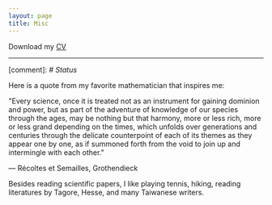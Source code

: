 ```yaml
---
layout: page
title: Misc
---
```


Download my [CV](https://mingzhang-yin.github.io/assets/pdfs/CV_Mingzhang%20Yin.pdf)

___

[comment]: # *Status*

Here is a quote from my favorite mathematician that inspires me:

"Every science, once it is treated not as an instrument for gaining dominion and power, but as part of the adventure of knowledge of our species through the ages, may be nothing but that harmony, more or less rich, more or less grand depending on the times, which unfolds over generations and centuries through the delicate counterpoint of each of its themes as they appear one by one, as if summoned forth from the void to join up and intermingle with each other."

— Récoltes et Semailles, Grothendieck

Besides reading scientific papers, I like playing tennis, hiking, reading literatures by Tagore, Hesse, and many Taiwanese writers. 


